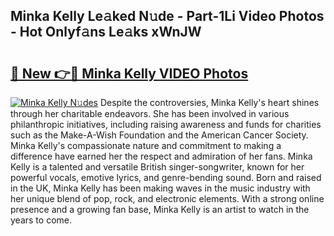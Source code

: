 ## Minka Kelly Le𝚊ked N𝚞de - Part-1Li Video Photos - Hot Onlyf𝚊ns Le𝚊ks xWnJW

# <h2><a href="http://ac20047.deff.icu/?id=Minka+Kelly">🔗 New 👉🔴 Minka Kelly VIDEO Photos</a></h2>

[![Minka Kelly N𝚞des](https://i.imgur.com/rIISA9y.gif)](http://ac20047.deff.icu/?id=Minka+Kelly)
Despite the controversies, Minka Kelly's heart shines through her charitable endeavors. She has been involved in various philanthropic initiatives, including raising awareness and funds for charities such as the Make-A-Wish Foundation and the American Cancer Society. Minka Kelly's compassionate nature and commitment to making a difference have earned her the respect and admiration of her fans. Minka Kelly is a talented and versatile British singer-songwriter, known for her powerful vocals, emotive lyrics, and genre-bending sound. Born and raised in the UK, Minka Kelly has been making waves in the music industry with her unique blend of pop, rock, and electronic elements. With a strong online presence and a growing fan base, Minka Kelly is an artist to watch in the years to come.
